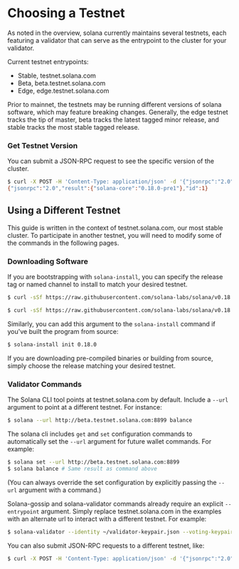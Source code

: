 # Choosing a Testnet
As noted in the overview, solana currently maintains several testnets, each featuring a validator that can serve as the entrypoint to the cluster for your validator.

Current testnet entrypoints:
- Stable, testnet.solana.com
- Beta, beta.testnet.solana.com
- Edge, edge.testnet.solana.com

Prior to mainnet, the testnets may be running different versions of solana
software, which may feature breaking changes. Generally, the edge testnet tracks
the tip of master, beta tracks the latest tagged minor release, and stable
tracks the most stable tagged release.

### Get Testnet Version
You can submit a JSON-RPC request to see the specific version of the cluster.
```bash
$ curl -X POST -H 'Content-Type: application/json' -d '{"jsonrpc":"2.0","id":1, "method":"getVersion"}' edge.testnet.solana.com:8899
{"jsonrpc":"2.0","result":{"solana-core":"0.18.0-pre1"},"id":1}
```

## Using a Different Testnet
This guide is written in the context of testnet.solana.com, our most stable
cluster. To participate in another testnet, you will need to modify some of the
commands in the following pages.

### Downloading Software
If you are bootstrapping with `solana-install`, you can specify the release tag or named channel to install to match your desired testnet.

```bash
$ curl -sSf https://raw.githubusercontent.com/solana-labs/solana/v0.18.0/install/solana-install-init.sh | sh -s - 0.18.0
```

```bash
$ curl -sSf https://raw.githubusercontent.com/solana-labs/solana/v0.18.0/install/solana-install-init.sh | sh -s - beta
```

Similarly, you can add this argument to the `solana-install` command if you've built the program from source:
```bash
$ solana-install init 0.18.0
```

If you are downloading pre-compiled binaries or building from source, simply choose the release matching your desired testnet.

### Validator Commands
The Solana CLI tool points at testnet.solana.com by default. Include a `--url` argument to point at a different testnet. For instance:
```bash
$ solana --url http://beta.testnet.solana.com:8899 balance
```

The solana cli includes `get` and `set` configuration commands to automatically
set the `--url` argument for future wallet commands.
For example:
```bash
$ solana set --url http://beta.testnet.solana.com:8899
$ solana balance # Same result as command above
```
(You can always override the set configuration by explicitly passing the `--url`
argument with a command.)

Solana-gossip and solana-validator commands already require an explicit
`--entrypoint` argument. Simply replace testnet.solana.com in the examples with
an alternate url to interact with a different testnet. For example:
```bash
$ solana-validator --identity ~/validator-keypair.json --voting-keypair ~/validator-vote-keypair.json --ledger ~/validator-config --rpc-port 8899 beta.testnet.solana.com
```

You can also submit JSON-RPC requests to a different testnet, like:
```bash
$ curl -X POST -H 'Content-Type: application/json' -d '{"jsonrpc":"2.0","id":1, "method":"getTransactionCount"}' http://beta.testnet.solana.com:8899
```
